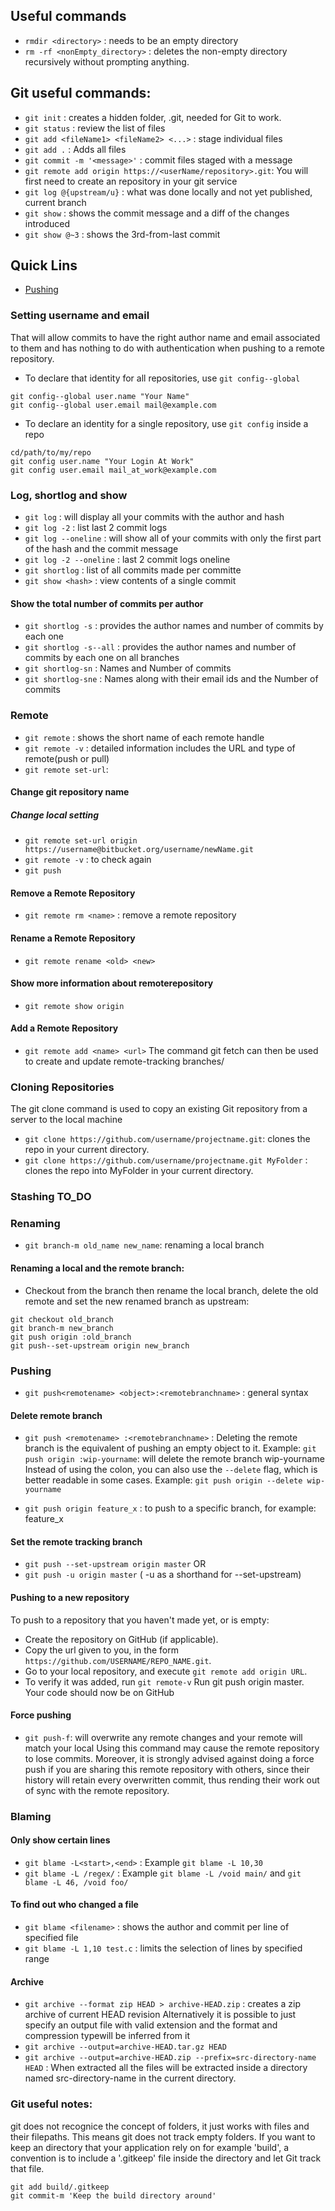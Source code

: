 ## Useful commands
- `rmdir <directory>` : needs to be an empty directory
- `rm -rf <nonEmpty_directory>` : deletes the non-empty directory recursively without prompting anything.



## Git useful commands:
- `git init` : creates a hidden folder, .git, needed for Git to work.
- `git status` : review the list of files
- `git add <fileName1> <fileName2> <...>` : stage individual files 
- `git add .` : Adds all files
- `git commit -m '<message>'` : commit files staged with a message
- `git remote add origin https://<userName/repository>.git`: You will first need to create an repository in your git service
- `git log @{upstream/u}` : what was done locally and not yet published, current branch
- `git show` : shows the commit message and a diff of the changes introduced
- `git show @~3` : shows the 3rd-from-last commit

## Quick Lins
- [Pushing](https://github.com/CURVX/Git-Practice#pushing)

### Setting username and email
That will allow commits to have the right author name and email associated to them and has nothing to do with authentication when pushing to a remote repository.

- To declare that identity for all repositories, use `git config--global`

```
git config--global user.name "Your Name"
git config--global user.email mail@example.com
```
- To declare an identity for a single repository, use `git config` inside a repo

```
cd/path/to/my/repo
git config user.name "Your Login At Work"
git config user.email mail_at_work@example.com
```

### Log, shortlog and show

- `git log` : will display all your commits with the author and hash
- `git log -2` : list last 2 commit logs
- `git log --oneline` : will show all of your commits with only the first part of the hash and the commit message
- `git log -2 --oneline` : last 2 commit logs oneline
- `git shortlog` :  list of all commits made per committe
- `git show <hash>` : view contents of a single commit

#### Show the total number of commits per author
- `git shortlog -s` : provides the author names and number of commits by each one
- `git shortlog -s--all` : provides the author names and number of commits by each one on all branches
- `git shortlog-sn` : Names and Number of commits
- `git shortlog-sne` : Names along with their email ids and the Number of commits

### Remote
- `git remote` : shows the short name of each remote handle
- `git remote -v` : detailed information includes the URL and type of remote(push or pull)
- `git remote set-url`: 
#### Change git repository name
##### Change local setting
- `git remote set-url origin https://username@bitbucket.org/username/newName.git`
- `git remote -v` : to check again
- `git push`
#### Remove a Remote Repository
- `git remote rm <name>` : remove a remote repository
#### Rename a Remote Repository
- `git remote rename <old> <new>`
#### Show more information about remoterepository
- `git remote show origin`
#### Add a Remote Repository
- `git remote add <name> <url>`
The command git fetch<name> can then be used to create and update remote-tracking branches<name>/<branch>

### Cloning Repositories

The git clone command is used to copy an existing Git repository from a server to the local machine

- `git clone https://github.com/username/projectname.git`: clones the repo in your current directory.
- `git clone https://github.com/username/projectname.git MyFolder` : clones the repo into MyFolder in your current directory.

### Stashing TO_DO

### Renaming
- `git branch-m old_name new_name`: renaming a local branch
#### Renaming a local and the remote branch:
- Checkout from the branch
then rename the local branch, delete the old remote and set the new renamed branch as upstream:
```
git checkout old_branch
git branch-m new_branch
git push origin :old_branch
git push--set-upstream origin new_branch
```

### Pushing
- `git push<remotename> <object>:<remotebranchname>` : general syntax
#### Delete remote branch
- `git push <remotename> :<remotebranchname>` : Deleting the remote branch is the equivalent of pushing an empty object to it.
Example: `git push origin :wip-yourname`: will delete the remote branch wip-yourname
Instead of using the colon, you can also use the `--delete` flag, which is better readable in some cases.
Example: `git push origin --delete wip-yourname`

- `git push origin feature_x` : to push to a specific branch, for example: feature_x
#### Set the remote tracking branch
- `git push --set-upstream origin master` OR
- `git push -u origin master` ( -u as a shorthand for --set-upstream)
#### Pushing to a new repository
To push to a repository that you haven't made yet, or is empty:
- Create the repository on GitHub (if applicable).
- Copy the url given to you, in the form `https://github.com/USERNAME/REPO_NAME.git`.
- Go to your local repository, and execute `git remote add origin URL`.
- To verify it was added, run `git remote-v` Run git push origin master.
Your code should now be on GitHub

#### Force pushing
- `git push-f`: will overwrite any remote changes and your remote will match your local
Using this command may cause the remote repository to lose commits. Moreover, it is strongly advised
against doing a force push if you are sharing this remote repository with others, since their history will retain every
overwritten commit, thus rending their work out of sync with the remote repository.





### Blaming
#### Only show certain lines
- `git blame -L<start>,<end>` : Example `git blame -L 10,30`
- `git blame -L /regex/` : Example `git blame -L /void main/` and `git blame -L 46, /void foo/`

#### To find out who changed a file
- `git blame <filename>` : shows the author and commit per line of specified file
- `git blame -L 1,10 test.c` : limits the selection of lines by specified range

#### Archive
- `git archive --format zip HEAD > archive-HEAD.zip` : creates a zip archive of current HEAD revision
Alternatively it is possible to just specify an output file with valid extension and the format and compression typewill be inferred from it
- `git archive --output=archive-HEAD.tar.gz HEAD`
- `git archive --output=archive-HEAD.zip --prefix=src-directory-name HEAD` : When extracted all the files will be extracted inside a directory named src-directory-name in the current directory.


### Git useful notes:
git does not recognice the concept of folders, it just works with files and their filepaths. This means git does not track empty folders.
If you want to keep an directory that your application rely on for example 'build', a convention is to include a '.gitkeep' file inside the directory and let Git track that file.
```
git add build/.gitkeep
git commit-m 'Keep the build directory around'
````



